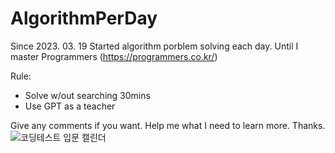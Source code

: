 # AlgorithmPerDay
Since 2023. 03. 19 Started algorithm porblem solving each day. Until I master Programmers (https://programmers.co.kr/)

Rule:
- Solve  w/out searching 30mins
- Use GPT as a teacher

Give any comments if you want. 
Help me what I need to learn more.
Thanks.
![코딩테스트 입문 캘린더](https://user-images.githubusercontent.com/74089191/232176917-ab14f0d8-3aa3-41fd-8cd7-0e4ee444c20c.png)
